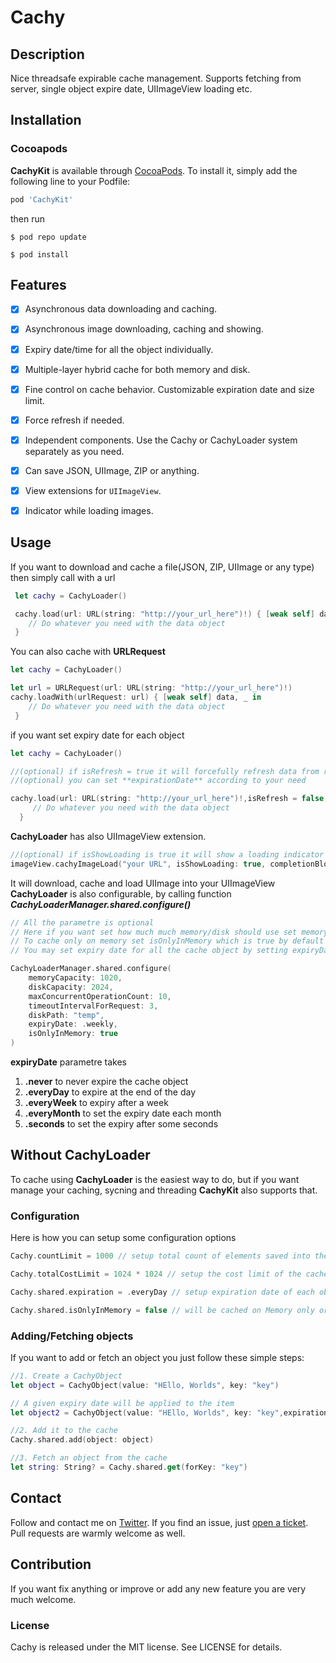 # Cachy

## Description
 
Nice threadsafe expirable cache management. Supports fetching from server, single object expire date, UIImageView loading etc.

## Installation

### Cocoapods

**CachyKit** is available through [CocoaPods](http://cocoapods.org). To install
it, simply add the following line to your Podfile: 

```ruby
pod 'CachyKit'
```
then run 

```
$ pod repo update
```
```
$ pod install
```

## Features

- [x] Asynchronous data downloading and caching.
- [x] Asynchronous image downloading, caching and showing.
- [x] Expiry date/time for all the object individually.
- [x] Multiple-layer hybrid cache for both memory and disk.
- [x] Fine control on cache behavior. Customizable expiration date and size limit.
- [x] Force refresh if needed.
- [x] Independent components. Use the Cachy or CachyLoader system separately as you need.
- [x] Can save JSON, UIImage, ZIP or anything.
- [x] View extensions for `UIImageView`.
- [x] Indicator while loading images.


## Usage
If you want to download and cache a file(JSON, ZIP, UIImage or any type) then simply call with a url

```swift
 let cachy = CachyLoader()

 cachy.load(url: URL(string: "http://your_url_here")!) { [weak self] data, _ in
    // Do whatever you need with the data object
 }
```

You can also cache with **URLRequest**

```swift
let cachy = CachyLoader()

let url = URLRequest(url: URL(string: "http://your_url_here")!)
cachy.loadWith(urlRequest: url) { [weak self] data, _ in
    // Do whatever you need with the data object
 }
```

if you want set expiry date for each object 

```swift
let cachy = CachyLoader()

//(optional) if isRefresh = true it will forcefully refresh data from remote server
//(optional) you can set **expirationDate** according to your need

cachy.load(url: URL(string: "http://your_url_here")!,isRefresh = false,expirationDate = ExpiryDate.everyDay.expiryDate()) { [weak self] data, _ in
     // Do whatever you need with the data object
  }
```



**CachyLoader** has also UIImageView extension.

```swift
//(optional) if isShowLoading is true it will show a loading indicator
imageView.cachyImageLoad("your URL", isShowLoading: true, completionBlock: { _, _ in })
```

It will download, cache and load UIImage into your UIImageView
**CachyLoader** is also configurable, by calling function ***CachyLoaderManager.shared.configure()***

```swift
// All the parametre is optional
// Here if you want set how much much memory/disk should use set memoryCapacity, diskCapacity
// To cache only on memory set isOnlyInMemory which is true by default
// You may set expiry date for all the cache object by setting expiryDate

CachyLoaderManager.shared.configure(
	memoryCapacity: 1020, 
	diskCapacity: 2024, 
	maxConcurrentOperationCount: 10, 
	timeoutIntervalForRequest: 3,
	diskPath: "temp", 
	expiryDate: .weekly, 
	isOnlyInMemory: true
)
```

**expiryDate** parametre takes

1. **.never** to never expire the cache object
2. **.everyDay** to expire at the end of the day
3. **.everyWeek** to expiry after a week
4. **.everyMonth** to set the expiry date each month
5. **.seconds** to set the expiry after some seconds 


## Without CachyLoader

To cache using **CachyLoader** is the easiest way to do, but if you want manage your caching, sycning and threading **CachyKit** also supports that.

### Configuration

Here is how you can setup some configuration options

```swift
Cachy.countLimit = 1000 // setup total count of elements saved into the cache

Cachy.totalCostLimit = 1024 * 1024 // setup the cost limit of the cache

Cachy.shared.expiration = .everyDay // setup expiration date of each object in the cache

Cachy.shared.isOnlyInMemory = false // will be cached on Memory only or both

```


### Adding/Fetching objects

If you want to add or fetch an object you just follow these simple steps:

```swift
//1. Create a CachyObject
let object = CachyObject(value: "HEllo, Worlds", key: "key")

// A given expiry date will be applied to the item
let object2 = CachyObject(value: "HEllo, Worlds", key: "key",expirationDate: ExpiryDate.everyDay.expiryDate())

//2. Add it to the cache
Cachy.shared.add(object: object)

//3. Fetch an object from the cache
let string: String? = Cachy.shared.get(forKey: "key")
```

## Contact

Follow and contact me on [Twitter](http://twitter.com/sameesadman). If you find an issue, just [open a ticket](https://github.com/sadmansamee/Cachy/issues/new). Pull requests are warmly welcome as well.

## Contribution

If you want fix anything or improve or add any new feature you are very much welcome.

### License

Cachy is released under the MIT license. See LICENSE for details.


